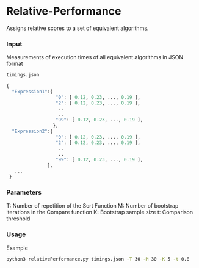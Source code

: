 # Relative-Performance

Assigns relative scores to a set of equivalent algorithms.

### Input

Measurements of execution times of all equivalent algorithms in JSON format

```python
timings.json

{
  "Expression1":{
                  "0": [ 0.12, 0.23, ..., 0.19 ],
                  "2": [ 0.12, 0.23, ..., 0.19 ],
                   ..
                   ..
                  "99": [ 0.12, 0.23, ..., 0.19 ],
                 },
  "Expression2":{
                  "0": [ 0.12, 0.23, ..., 0.19 ],
                  "2": [ 0.12, 0.23, ..., 0.19 ],
                   ..
                   ..
                  "99": [ 0.12, 0.23, ..., 0.19 ],
               },
   ...
 }
```

### Parameters

T:  Number of repetition of the Sort Function
M:  Number of bootstrap iterations in the Compare function
K:  Bootstrap sample size
t: Comparison threshold

### Usage
Example
```bash
python3 relativePerformance.py timings.json -T 30 -M 30 -K 5 -t 0.8
```

